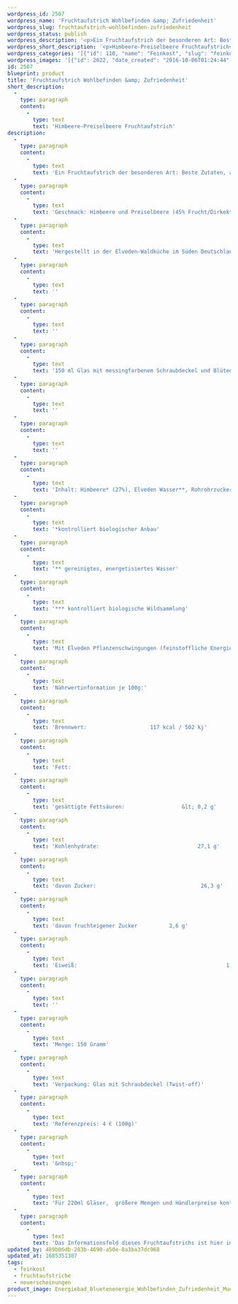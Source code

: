 ```yaml
---
wordpress_id: 2507
wordpress_name: 'Fruchtaufstrich Wohlbefinden &amp; Zufriedenheit'
wordpress_slug: fruchtaufstrich-wohlbefinden-zufriedenheit
wordpress_status: publish
wordpress_description: '<p>Ein Fruchtaufstrich der besonderen Art: Beste Zutaten, achtsam und liebevoll in kleinen Auflagen zubereitet und mit einem aktivierbaren Informationsfeld zu Wohlbefinden und Zufriedenheit versehen. Affirmation: "Ich fühle mich wohl. Ich bin zufrieden"<br />Geschmack: Himbeere und Preiselbeere <em>(45% Frucht/Dirkektsaft/Muttersaft)</em><br />Hergestellt in der Elveden-Waldküche im Süden Deutschlands. Ohne Zugabe von Geschmacksverstärkern, ohne Farbstoffe, vegan.</p><div class="woocommerce-tabs wc-tabs-wrapper"><div id="tab-description" class="woocommerce-Tabs-panel woocommerce-Tabs-panel--description panel entry-content wc-tab" role="tabpanel"><p>150 ml Glas mit messingfarbenem Schraubdeckel und Blütenenergie-Fotografie. Der Affirmationstext ist auf dem Etikett aufgedruckt.</p></div></div><p>Inhalt: Himbeere* (27%), Elveden Wasser**, Rohrohrzucker*, Himbeerdirektsaft* (13%), , Preiselbeer-Muttersaft*** (5%), Agar-Agar*, Kokosraspel*, Gewürz* (unter 1%).<br /><em>*kontrolliert biologischer Anbau<br />** gereinigtes, energetisiertes Wasser<br />*** kontrolliert biologische Wildsammlung<br /></em>Mit Elveden Pflanzenschwingungen (feinstoffliche Energie) " Wohlbefinden &amp; Zufriedenheit".</p><p class="p1"><strong style="font-size: small"><em>Nährwertinformation je 100g:<br /></em></strong><span style="font-size: small">Brennwert:                    117 kcal / 502 kj<br />Fett:                                                    0,5 g<br />gesättigte Fettsäuren:                  &lt; 0,2 g<br />Kohlenhydrate:                               27,1 g<br />davon Zucker:                                 26,3 g<br />davon fruchteigener Zucker          2,6 g<br />Eiweiß:                                               1,2 g<br /></span></p><p>Menge: 150 Gramm<br />Verpackung: Glas mit Schraubdeckel (Twist-off)<br />Referenzpreis: 4 € (100g)</p><p>&nbsp;</p><p>Für 220ml Gläser,  größere Mengen und Händlerpreise kontaktieren Sie uns bitte einfach direkt. <a href="mailto:info@elvedenverlag.de">info@elvedenverlag.de</a>.</p><p>Das Informationsfeld dieses Fruchtaufstrichs ist hier im Shop auch erhältlich als <a href="https://my.feenbaum.de/produkt-kategorie/energiebilder/fotokarten/energetisierung-fotokarten/">Fotokarte</a>, <a href="https://my.feenbaum.de/produkt-kategorie/energiebilder/wandbilder/energetisierung/">Wandbild</a>, <a href="https://my.feenbaum.de/produkt/energiekissen-wohlbefinden-zufriedenheit/">Kissen</a> und <a href="https://my.feenbaum.de/produkt-kategorie/energiesprays/energetisierung-energiesprays/">Energiespray</a></p><p><a href="https://my.feenbaum.de/anwendung-energiekissen/">Anwendungshinweise</a></p>'
wordpress_short_description: '<p>Himbeere-Preiselbeere Fruchtaufstrich</p>'
wordpress_categories: '[{"id": 110, "name": "Feinkost", "slug": "feinkost"}, {"id": 111, "name": "Fruchtaufstriche", "slug": "fruchtaufstriche"}, {"id": 66, "name": "Neuerscheinungen", "slug": "neuerscheinungen"}]'
wordpress_images: '[{"id": 2022, "date_created": "2016-10-06T01:24:44", "date_created_gmt": "2016-10-05T21:24:44", "date_modified": "2016-10-06T01:24:44", "date_modified_gmt": "2016-10-05T21:24:44", "src": "https://my.feenbaum.de/wp-content/uploads/2016/10/Energiebad_Bluetenenergie_Wohlbefinden_Zufriedenheit_Muenchen_Energiearbeit_8x8-W1.jpg", "name": "energiebad_bluetenenergie_wohlbefinden_zufriedenheit_muenchen_energiearbeit_8x8-w1", "alt": ""}]'
id: 2507
blueprint: product
title: 'Fruchtaufstrich Wohlbefinden &amp; Zufriedenheit'
short_description:
  -
    type: paragraph
    content:
      -
        type: text
        text: 'Himbeere-Preiselbeere Fruchtaufstrich'
description:
  -
    type: paragraph
    content:
      -
        type: text
        text: 'Ein Fruchtaufstrich der besonderen Art: Beste Zutaten, achtsam und liebevoll in kleinen Auflagen zubereitet und mit einem aktivierbaren Informationsfeld zu Wohlbefinden und Zufriedenheit versehen. Affirmation: "Ich fühle mich wohl. Ich bin zufrieden"'
  -
    type: paragraph
    content:
      -
        type: text
        text: 'Geschmack: Himbeere und Preiselbeere (45% Frucht/Dirkektsaft/Muttersaft)'
  -
    type: paragraph
    content:
      -
        type: text
        text: 'Hergestellt in der Elveden-Waldküche im Süden Deutschlands. Ohne Zugabe von Geschmacksverstärkern, ohne Farbstoffe, vegan.'
  -
    type: paragraph
    content:
      -
        type: text
        text: ''
  -
    type: paragraph
    content:
      -
        type: text
        text: ''
  -
    type: paragraph
    content:
      -
        type: text
        text: '150 ml Glas mit messingfarbenem Schraubdeckel und Blütenenergie-Fotografie. Der Affirmationstext ist auf dem Etikett aufgedruckt.'
  -
    type: paragraph
    content:
      -
        type: text
        text: ''
  -
    type: paragraph
    content:
      -
        type: text
        text: ''
  -
    type: paragraph
    content:
      -
        type: text
        text: 'Inhalt: Himbeere* (27%), Elveden Wasser**, Rohrohrzucker*, Himbeerdirektsaft* (13%), , Preiselbeer-Muttersaft*** (5%), Agar-Agar*, Kokosraspel*, Gewürz* (unter 1%).'
  -
    type: paragraph
    content:
      -
        type: text
        text: '*kontrolliert biologischer Anbau'
  -
    type: paragraph
    content:
      -
        type: text
        text: '** gereinigtes, energetisiertes Wasser'
  -
    type: paragraph
    content:
      -
        type: text
        text: '*** kontrolliert biologische Wildsammlung'
  -
    type: paragraph
    content:
      -
        type: text
        text: 'Mit Elveden Pflanzenschwingungen (feinstoffliche Energie) " Wohlbefinden & Zufriedenheit".'
  -
    type: paragraph
    content:
      -
        type: text
        text: 'Nährwertinformation je 100g:'
  -
    type: paragraph
    content:
      -
        type: text
        text: 'Brennwert:                    117 kcal / 502 kj'
  -
    type: paragraph
    content:
      -
        type: text
        text: 'Fett:                                                    0,5 g'
  -
    type: paragraph
    content:
      -
        type: text
        text: 'gesättigte Fettsäuren:                  &lt; 0,2 g'
  -
    type: paragraph
    content:
      -
        type: text
        text: 'Kohlenhydrate:                               27,1 g'
  -
    type: paragraph
    content:
      -
        type: text
        text: 'davon Zucker:                                 26,3 g'
  -
    type: paragraph
    content:
      -
        type: text
        text: 'davon fruchteigener Zucker          2,6 g'
  -
    type: paragraph
    content:
      -
        type: text
        text: 'Eiweiß:                                               1,2 g'
  -
    type: paragraph
    content:
      -
        type: text
        text: ''
  -
    type: paragraph
    content:
      -
        type: text
        text: 'Menge: 150 Gramm'
  -
    type: paragraph
    content:
      -
        type: text
        text: 'Verpackung: Glas mit Schraubdeckel (Twist-off)'
  -
    type: paragraph
    content:
      -
        type: text
        text: 'Referenzpreis: 4 € (100g)'
  -
    type: paragraph
    content:
      -
        type: text
        text: '&nbsp;'
  -
    type: paragraph
    content:
      -
        type: text
        text: 'Für 220ml Gläser,  größere Mengen und Händlerpreise kontaktieren Sie uns bitte einfach direkt. info@elvedenverlag.de.'
  -
    type: paragraph
    content:
      -
        type: text
        text: 'Das Informationsfeld dieses Fruchtaufstrichs ist hier im Shop auch erhältlich als Fotokarte, Wandbild, Kissen und Energiespray'
updated_by: 489b06db-283b-4690-a50e-8a3ba37dc968
updated_at: 1685351307
tags:
  - feinkost
  - fruchtaufstriche
  - neuerscheinungen
product_image: Energiebad_Bluetenenergie_Wohlbefinden_Zufriedenheit_Muenchen_Energiearbeit_8x8-W1.jpg
---
```

